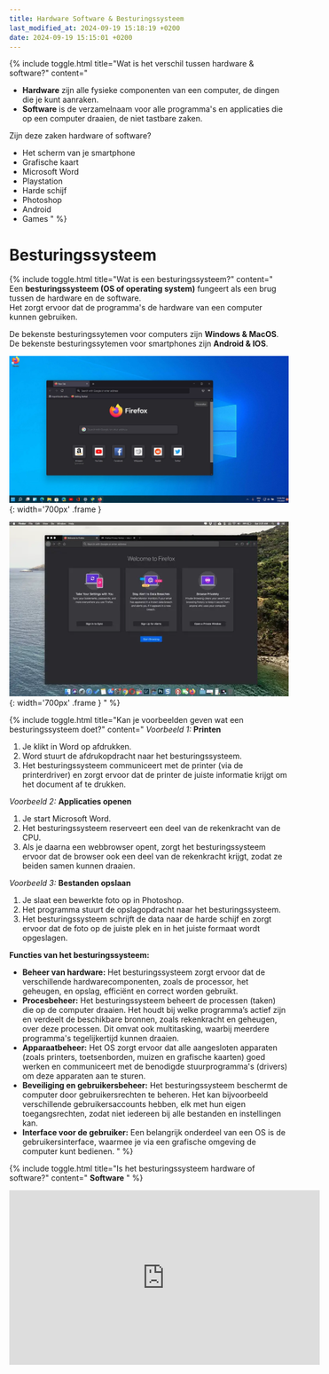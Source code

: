 ```yaml
---
title: Hardware Software & Besturingssysteem
last_modified_at: 2024-09-19 15:18:19 +0200
date: 2024-09-19 15:15:01 +0200
---
```


{% include toggle.html title="Wat is het verschil tussen hardware & software?" content="
- **Hardware** zijn alle fysieke componenten van een computer, de dingen die je kunt aanraken.
- **Software** is de verzamelnaam voor alle programma's en applicaties die op een computer draaien, de niet tastbare zaken.

Zijn deze zaken hardware of software?
- Het scherm van je smartphone
- Grafische kaart
- Microsoft Word
- Playstation
- Harde schijf
- Photoshop
- Android
- Games
" %}

# Besturingssysteem

{% include toggle.html title="Wat is een besturingssysteem?" content="
Een **besturingssysteem (OS of operating system)** fungeert als een brug tussen de hardware en de software.  
Het zorgt ervoor dat de programma's de hardware van een computer kunnen gebruiken.

De bekenste besturingssytemen voor computers zijn **Windows & MacOS**.  
De bekenste besturingssytemen voor smartphones zijn **Android & IOS**.

![Windows](images/os-windows.jpg){: width='700px' .frame }

![MacOS](images/os-macos.webp){: width='700px' .frame }
" %}

{% include toggle.html title="Kan je voorbeelden geven wat een besturingssysteem doet?" content="
*Voorbeeld 1:* **Printen**
1. Je klikt in Word op afdrukken.
2. Word stuurt de afdrukopdracht naar het besturingssysteem.
3. Het besturingssysteem communiceert met de printer (via de printerdriver) en zorgt ervoor dat de printer de juiste informatie krijgt om het document af te drukken.

*Voorbeeld 2:* **Applicaties openen**
1. Je start Microsoft Word.
2. Het besturingssysteem reserveert een deel van de rekenkracht van de CPU.
3. Als je daarna een webbrowser opent, zorgt het besturingssysteem ervoor dat de browser ook een deel van de rekenkracht krijgt, zodat ze beiden samen kunnen draaien.

*Voorbeeld 3:* **Bestanden opslaan**
1. Je slaat een bewerkte foto op in Photoshop.
2. Het programma stuurt de opslagopdracht naar het besturingssysteem.
3. Het besturingssysteem schrijft de data naar de harde schijf en zorgt ervoor dat de foto op de juiste plek en in het juiste formaat wordt opgeslagen.

**Functies van het besturingssysteem:**
- **Beheer van hardware:** Het besturingssysteem zorgt ervoor dat de verschillende hardwarecomponenten, zoals de processor, het geheugen, en opslag, efficiënt en correct worden gebruikt.
- **Procesbeheer:** Het besturingssysteem beheert de processen (taken) die op de computer draaien. Het houdt bij welke programma’s actief zijn en verdeelt de beschikbare bronnen, zoals rekenkracht en geheugen, over deze processen. Dit omvat ook multitasking, waarbij meerdere programma's tegelijkertijd kunnen draaien.
- **Apparaatbeheer:** Het OS zorgt ervoor dat alle aangesloten apparaten (zoals printers, toetsenborden, muizen en grafische kaarten) goed werken en communiceert met de benodigde stuurprogramma's (drivers) om deze apparaten aan te sturen.
- **Beveiliging en gebruikersbeheer:** Het besturingssysteem beschermt de computer door gebruikersrechten te beheren. Het kan bijvoorbeeld verschillende gebruikersaccounts hebben, elk met hun eigen toegangsrechten, zodat niet iedereen bij alle bestanden en instellingen kan.
- **Interface voor de gebruiker:** Een belangrijk onderdeel van een OS is de gebruikersinterface, waarmee je via een grafische omgeving de computer kunt bedienen.
" %}

{% include toggle.html title="Is het besturingssysteem hardware of software?" content="
**Software**
" %}

<iframe width="560" height="315" src="https://www.youtube.com/embed/xnyFYiK2rSY?si=D2_GDBK1adGRDBfT" title="YouTube video player" frameborder="0" allow="accelerometer; autoplay; clipboard-write; encrypted-media; gyroscope; picture-in-picture; web-share" referrerpolicy="strict-origin-when-cross-origin" allowfullscreen></iframe>
